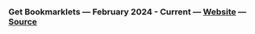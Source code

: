 ### Get Bookmarklets — February 2024 - Current — [Website](https://getbookmarklets.com/) — [Source](https://github.com/madacol/getbookmarklets)
